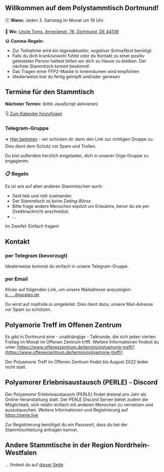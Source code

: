 ## Willkommen auf dem Polystammtisch Dortmund!
 
🕖 **Wann:** Jeden 3. Samstag im Monat um 19 Uhr.

📌 **Wo:** [Uncle Toms, Arneckestr. 76, Dortmund, DE 44139](https://www.openstreetmap.org/node/6538598313)

😷 **Corona-Regeln:**
* Zur Teilnahme wird ein _tagesaktueller, negativer Schnelltest_ benötigt.
* Falls du dich krank/unwohl fühlst oder du Kontakt zu einer positiv getesteten Person hattest bitten wir dich zu Hause zu bleiben. Der nächste Stammtisch kommt bestimmt!
* Das Tragen einer FFP2-Maske in Innenräumen wird empfohlen
* Idealerweise bist du fertig geimpft und/oder genesen

## Termine für den Stammtisch

**Nächster Termin:** <span id='next'>(bitte JavaScript aktivieren)</span>

🗓️ [Zum Kalender hinzufügen](/Polystammtisch_Dortmund.ics)

### Telegram-Gruppe
✈️ [Hier beitreten](https://t.me/joinchat/RxKAXl18puxmOWUy) - wir schicken dir dann den Link zur richtigen Gruppe zu. Dies dient dem Schutz vor Spam und Trollen.

Du bist außerdem herzlich eingeladen, dich in unserer Orga-Gruppe zu engagieren.

### 📋 Regeln
Es ist wie auf allen anderen Stammtischen auch: 
* Seid lieb und nett zueinander. 
* Der Stammtisch ist _keine Dating-Börse._
* Bitte frage andere Menschen explizit um Erlaubnis, bevor du sie per Direktnachricht anschreibst.
* ...

Im Zweifel: Einfach fragen!

## Kontakt
### per Telegram (bevorzugt)
Idealerweise kommst du einfach in unsere Telegram-Gruppe.

### per Email
Klicke auf folgenden Link, um unsere Mailadresse anzuzeigen: <a href="https://mailhide.io/e/SKWVBoKN" onclick="popup=window.open('https://mailhide.io/e/SKWVBoKN','mailhidepopup','width=580,height=635'); return false;">p......@posteo.de</a> 

Du wirst auf mailhide.io umgeleitet. Dies dient dazu, unsere Mail-Adresse vor Spam zu schützen.

## Polyamorie Treff im Offenen Zentrum
Es gibt in Dortmund eine - unabhängige - Talkrunde, die sich jeden vierten Freitag im Monat im Offenen Zentrum trifft. Weitere Informationen findest du unter [https://www.offeneszentrum.de/termin/polyamorie-treff/](https://www.offeneszentrum.de/termin/polyamorie-treff/)

Der Polyamorie Treff im Offenen Zentrum findet bis August 2022 leider nicht statt.

## Polyamorer Erlebnisaustausch (PERLE) - Discord
Der Polyamorer Erlebnisaustausch (PERLE) findet dreimal pro Jahr als Online-Veranstaltung statt. Der PERLE Discord Server bietet zudem die Möglichkeit, sich relativ einfach mit anderen Menschen zu vernetzen und auszutauschen.
Weitere Informationen und Registrierung auf https://perle.live

Zur Registrierung benötigst du ein Passwort, dass du bei der Stammtischleitung anfragen kannst.

## Andere Stammtische in der Region Nordrhein-Westfalen
... findest du auf [dieser Seite](/andere-stammtische)

<script src="/assets/scripts/termine.js"></script>
<script type="application/ld+json">
{
  "@context": "https://schema.org",
  "@type": "Event",
  "name": "Polystammtisch Dortmund",
  "startDate": "2020-05-16T19:00:00+02:00",
  "endDate": "2020-05-16T22:00+02:00",
  "eventStatus": "https://schema.org/EventScheduled",
  "eventAttendanceMode": "https://schema.org/OnlineEventAttendanceMode",
  "location": {
    "@type": "VirtualLocation",
    "url": "https://polystammtisch-dortmund.de/"
    },
  "image": [],
  "description": "Online-Stammtisch für nicht-monogame Beziehungsformen",
  "organizer": {
    "@type": "Organization",
    "name": "Polystammtisch Dortmund",
    "url": "https://polystammtisch-dortmund.de/"
  }
}
 </script>
